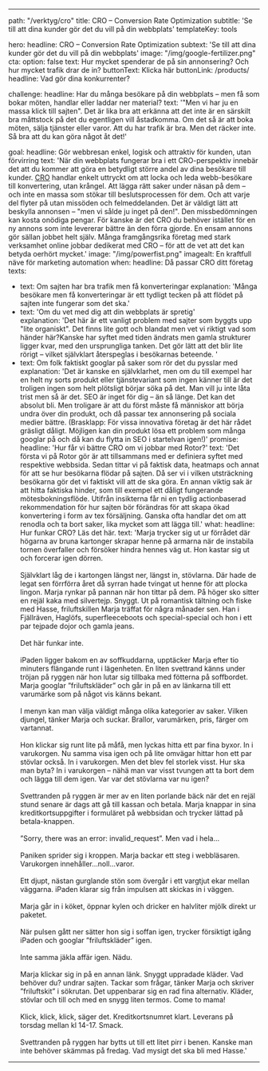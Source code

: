 ---

path: "/verktyg/cro"
title: CRO – Conversion Rate Optimization
subtitle: 'Se till att dina kunder gör det du vill på din webbplats'
templateKey: tools

hero:
  headline: CRO – Conversion Rate Optimization
  subtext: 'Se till att dina kunder gör det du vill på din webbplats'
  image: "/img/google-fertilizer.png"
  cta:
    option: false
    text: Hur mycket spenderar de på sin annonsering? Och hur mycket trafik drar de in?
    buttonText: Klicka här
    buttonLink: /products/
    headline: Vad gör dina konkurrenter?

challenge:
  headline: Har du många besökare på din webbplats – men få som bokar möten, handlar eller laddar ner material?
  text: '"Men vi har ju en massa klick till sajten". Det är lika bra att erkänna att det inte är en särskilt bra måttstock på det du egentligen vill åstadkomma. Om det så är att boka möten, sälja tjänster eller varor. Att du har trafik är bra. Men det räcker inte. Så bra att du kan göra något åt det!'

goal:
  headline: Gör webbresan enkel, logisk och attraktiv för kunden, utan förvirring
  text: 'När din webbplats fungerar bra i ett CRO-perspektiv innebär det att du kommer att göra en betydligt större andel av dina besökare till kunder. [CRO](/verktyg/seo) handlar enkelt uttryckt om att locka och leda webb-besökare till konvertering, utan krångel. Att lägga rätt saker under näsan på dem – och inte en massa som stökar till beslutsprocessen för dem. Och att varje del flyter på utan missöden och felmeddelanden. Det är väldigt lätt att beskylla annonsen – "men vi sålde ju inget på den!". Den missbedömningen kan kosta onödiga pengar. För kanske är det CRO du behöver istället för en ny annons som inte levererar bättre än den förra gjorde. En ensam annons gör sällan jobbet helt själv. Många framgångsrika företag med stark verksamhet online jobbar dedikerat med CRO – för att de vet att det kan betyda oerhört mycket.' 
  image: "/img/powerfist.png"
  imagealt: En kraftfull näve för marketing automation
when:
  headline: Då passar CRO ditt företag
  texts:
  - text: Om sajten har bra trafik men få konverteringar
    explanation: 'Många besökare men få konverteringar är ett tydligt tecken på att flödet på sajten inte fungerar som det ska.'
  - text: 'Om du vet med dig att din webbplats är spretig'  
    explanation: 'Det här är ett vanligt problem med sajter som byggts upp "lite organiskt". Det finns lite gott och blandat men vet vi riktigt vad som händer här?Kanske har syftet med tiden ändrats men gamla strukturer ligger kvar, med den ursprungliga tanken. Det gör lätt att det blir lite rörigt – vilket självklart återspeglas i besökarnas beteende. '
  - text: Om folk faktiskt googlar på saker som rör det du pysslar med
    explanation: 'Det är kanske en självklarhet, men om du till exempel har en helt ny sorts produkt eller tjänstevariant som ingen känner till är det troligen ingen som helt plötsligt börjar söka på det. Man vill ju inte låta trist men så är det. SEO är inget för dig – än så länge.  Det kan det absolut bli. Men troligare är att du först måste få människor att börja undra över din produkt, och då passar tex annonsering på sociala medier bättre. (Brasklapp: För vissa innovativa företag är det här rådet gräsligt dåligt. Möjligen kan din produkt lösa ett problem som många googlar på och då kan du flytta in SEO i startelvan igen!)'
promise:
  headline: 'Hur får vi bättre CRO om vi jobbar med Rotor?'
  text: 'Det första vi på Rotor gör är att tillsammans med er definiera syftet med respektive webbsida. Sedan tittar vi på faktisk data, heatmaps och annat för att se hur besökarna flödar på sajten. Då ser vi i vilken utsträckning besökarna gör det vi faktiskt vill att de ska göra. En annan viktig sak är att hitta faktiska hinder, som till exempel ett dåligt fungerande mötesbokningsflöde. Utifrån insikterna får ni en tydlig actionbaserad rekommendation för hur sajten bör förändras för att skapa ökad konvertering i form av tex försäljning. Ganska ofta handlar det om att renodla och ta bort saker, lika mycket som att lägga till.'
what:
  headline: Hur funkar CRO? Läs det här.
  text: 'Marja trycker sig ut ur förrådet där högarna av bruna kartonger skrapar henne på armarna när de instabila tornen överfaller och försöker hindra hennes väg ut.  Hon kastar sig ut och forcerar igen dörren.<br><br>  Självklart låg de i kartongen längst ner, längst in, stövlarna. Där hade de legat sen förrförra året då syrran hade tvingat ut henne för att plocka lingon. Marja rynkar på pannan när hon tittar på dem. På höger sko sitter en rejäl kaka med silvertejp. Snyggt. Ut på romantisk tältning och fiske med Hasse, friluftskillen Marja träffat för några månader sen. Han i Fjällräven, Haglöfs, superfleeceboots och special-special och hon i ett par tejpade dojor och gamla jeans.<br><br> Det här funkar inte.<br><br> iPaden ligger bakom en av soffkuddarna, upptäcker Marja efter tio minuters flängande runt i lägenheten. En liten svettrand känns under tröjan på ryggen när hon lutar sig tillbaka med fötterna på soffbordet. Marja googlar ”friluftskläder” och går in på en av länkarna till ett varumärke som på något vis känns bekant.<br><br> I menyn kan man välja väldigt många olika kategorier av saker. Vilken djungel, tänker Marja och suckar. Brallor, varumärken, pris, färger om vartannat.<br><br>  Hon klickar sig runt lite på måfå, men lyckas hitta ett par fina byxor. In i varukorgen. Nu samma visa igen och på lite omvägar hittar hon ett par stövlar också. In i varukorgen. Men det blev fel storlek visst. Hur ska man byta? In i varukorgen – nähä man var visst tvungen att ta bort dem och lägga till dem igen. Var var det stövlarna var nu igen?<br><br> Svettranden på ryggen är mer av en liten porlande bäck när det en rejäl stund senare är dags att gå till kassan och betala. Marja knappar in sina kreditkortsuppgifter i formuläret på webbsidan och trycker lättad på betala-knappen. <br><br> ”Sorry, there was an error: invalid_request”. Men vad i hela…<br><br> Paniken sprider sig i kroppen. Marja backar ett steg i webbläsaren. Varukorgen innehåller…noll…varor.<br><br>Ett djupt, nästan gurglande stön som övergår i ett vargtjut ekar mellan väggarna. iPaden klarar sig från impulsen att skickas in i väggen.<br><br>Marja går in i köket, öppnar kylen och dricker en halvliter mjölk direkt ur paketet.<br><br>När pulsen gått ner sätter hon sig i soffan igen, trycker försiktigt igång iPaden och googlar ”friluftskläder” igen.<br><br> Inte samma jäkla affär igen. Nädu.<br><br> Marja klickar sig in på en annan länk. Snyggt uppradade kläder. Vad behöver du? undrar sajten. Tackar som frågar, tänker Marja och skriver ”friluftskit” i sökrutan. Det uppenbarar sig en rad fina alternativ. Kläder, stövlar och till och med en snygg liten termos. Come to mama!<br><br>Klick, klick, klick, säger det. Kreditkortsnumret klart. Leverans på torsdag mellan kl 14-17. Smack.<br><br> Svettranden på ryggen har bytts ut till ett litet pirr i benen. Kanske man inte behöver skämmas på fredag. Vad mysigt det ska bli med Hasse.'

---